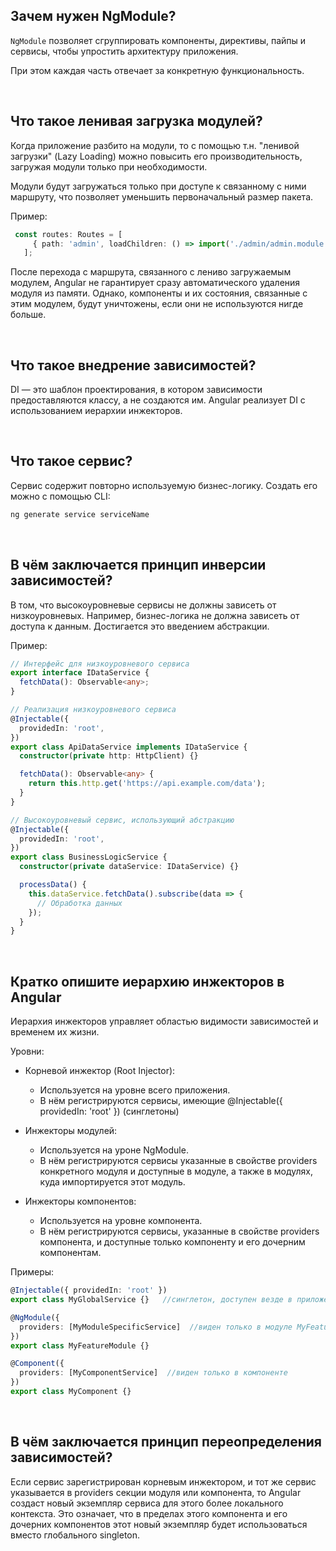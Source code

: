 ## <a name="what-is"></a>Зачем нужен NgModule?

`NgModule` позволяет сгруппировать компоненты, директивы, пайпы и сервисы, чтобы упростить архитектуру приложения.

При этом каждая часть отвечает за конкретную функциональность.

<br/>

## <a name="lazy-load"></a>Что такое ленивая загрузка модулей?

Когда приложение разбито на модули, то с помощью т.н. "ленивой загрузки" (Lazy Loading) можно повысить его производительность, загружая модули только при необходимости.

Модули будут загружаться только при доступе к связанному с ними маршруту, что позволяет уменьшить первоначальный размер пакета.

Пример:

```typescript
 const routes: Routes = [
     { path: 'admin', loadChildren: () => import('./admin/admin.module').then(m => m.AdminModule) }
   ];
```
После перехода с маршрута, связанного с лениво загружаемым модулем, Angular не гарантирует сразу автоматического удаления модуля из памяти. Однако, компоненты и их состояния, связанные с этим модулем, будут уничтожены, если они не используются нигде больше.

<br/>

## <a name="di"></a>Что такое внедрение зависимостей?

DI — это шаблон проектирования, в котором зависимости предоставляются классу, а не создаются им. Angular реализует DI с использованием иерархии инжекторов.

<br/>

## <a name="service"></a>Что такое сервис?

Сервис содержит повторно используемую бизнес-логику. Создать его можно с помощью CLI:

```bash
ng generate service serviceName
```

<br/>

## <a name="dip"></a>В чём заключается принцип инверсии зависимостей?

В том, что высокоуровневые сервисы не должны зависеть от низкоуровневых. Например, бизнес-логика не должна зависеть от доступа к данным.
Достигается это введением абстракции.

Пример:

```typescript
// Интерфейс для низкоуровневого сервиса
export interface IDataService {
  fetchData(): Observable<any>;
}

// Реализация низкоуровневого сервиса
@Injectable({
  providedIn: 'root',
})
export class ApiDataService implements IDataService {
  constructor(private http: HttpClient) {}

  fetchData(): Observable<any> {
    return this.http.get('https://api.example.com/data');
  }
}

// Высокоуровневый сервис, использующий абстракцию
@Injectable({
  providedIn: 'root',
})
export class BusinessLogicService {
  constructor(private dataService: IDataService) {}

  processData() {
    this.dataService.fetchData().subscribe(data => {
      // Обработка данных
    });
  }
}
```

<br/>

## <a name="di_hierarhy"></a>Кратко опишите иерархию инжекторов в Angular

Иерархия инжекторов управляет областью видимости зависимостей и временем их жизни. 

Уровни:

- Корневой инжектор (Root Injector):
  - Используется на уровне всего приложения.
  - В нём регистрируются сервисы, имеющие @Injectable({ providedIn: 'root' }) (синглетоны)

- Инжекторы модулей:
  - Используется на уроне NgModule.
  - В нём регистрируются сервисы указанные в свойстве providers конкретного модуля и доступные
  в модуле, а также в модулях, куда импортируется этот модуль.

- Инжекторы компонентов:
  - Используется на уровне компонента.
  - В нём регистрируются сервисы, указанные в свойстве providers компонента, и доступные только компоненту и его дочерним компонентам.

 Примеры: 

```typescript
@Injectable({ providedIn: 'root' })
export class MyGlobalService {}   //синглетон, доступен везде в приложении

@NgModule({
  providers: [MyModuleSpecificService]  //виден только в модуле MyFeatureModule
})
export class MyFeatureModule {}

@Component({
  providers: [MyComponentService]  //виден только в компоненте
})
export class MyComponent {}
```

<br/>

## <a name="di_rereg"></a>В чём заключается принцип переопределения зависимостей?

Если сервис зарегистрирован корневым инжектором, и тот же сервис указывается в providers секции модуля или компонента, то Angular создаст новый экземпляр сервиса для этого более локального контекста.
Это означает, что в пределах этого компонента и его дочерних компонентов этот новый экземпляр будет использоваться вместо глобального singleton.

<br/>